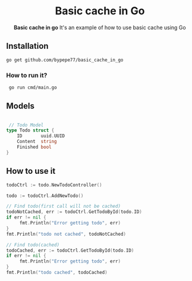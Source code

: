 <div align="center">
 <h1>Basic cache in Go</h1>
    <span><strong>Basic cache in go</strong> It's an example of how to use basic cache using Go</span><br />
</div>

## Installation
```bash
go get github.com/bypepe77/basic_cache_in_go

```
### How to run it?
```bash
 go run cmd/main.go

```

## Models
```go

 // Todo Model
type Todo struct {
	ID       uuid.UUID
	Content  string
	Finished bool
}

```

## How to use it
 
```go
todoCtrl := todo.NewTodoController()

todo := todoCtrl.AddNewTodo()

// Find todo(first call will not be cached)
todoNotCached, err := todoCtrl.GetTodoById(todo.ID)
if err != nil {
     fmt.Println("Error getting todo", err)
}
fmt.Println("todo not cached", todoNotCached)

// Find todo(cached)
todoCached, err := todoCtrl.GetTodoById(todo.ID)
if err != nil {
     fmt.Println("Error getting todo", err)
}
fmt.Println("todo cached", todoCached)
```




